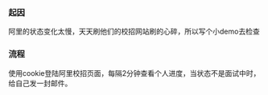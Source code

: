 ### 起因
阿里的状态变化太慢，天天刷他们的校招网站刷的心碎，所以写个小demo去检查
### 流程
使用cookie登陆阿里校招页面，每隔2分钟查看个人进度，当状态不是面试中时，给自己发一封邮件。
